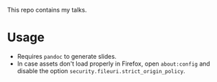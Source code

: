 This repo contains my talks.

# Usage

* Requires `pandoc` to generate slides.
* In case assets don't load properly in Firefox, open `about:config` and disable the option `security.fileuri.strict_origin_policy`.

